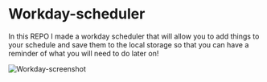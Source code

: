 # Workday-scheduler

In this REPO I made a workday scheduler that will allow you to add things to your schedule and save them to the local storage so that you can have a reminder of what you will need to do later on!

![Workday-screenshot](https://user-images.githubusercontent.com/90294449/152921796-d231007a-82ff-476c-9747-533fd525f5d4.png)
